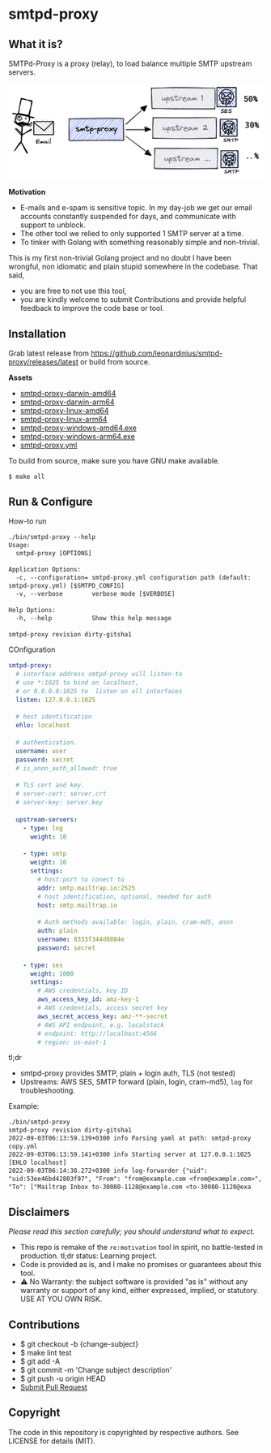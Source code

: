 # smtpd-proxy

## What it is?

SMTPd-Proxy is a proxy (relay), to load balance multiple SMTP upstream servers.

![what it is](docs/what-it-is.png)

**Motivation** 
- E-mails and e-spam is sensitive topic. In my day-job we get our email accounts constantly suspended for days, and communicate with support to unblock.
- The other tool we relied to only supported 1 SMTP server at a time. 
- To tinker with Golang with something reasonably simple and non-trivial.

This is my first non-trivial Golang project and no doubt I have been wrongful, non idiomatic and plain stupid somewhere in the codebase. That said,
- you are free to not use this tool, 
- you are kindly welcome to submit Contributions and provide helpful feedback to improve the code base or tool.

## Installation

Grab latest release from https://github.com/leonardinius/smtpd-proxy/releases/latest or build from source.

**Assets**
- [smtpd-proxy-darwin-amd64](https://github.com/leonardinius/smtpd-proxy/releases/latest/download/smtpd-proxy-darwin-amd64)
- [smtpd-proxy-darwin-arm64](https://github.com/leonardinius/smtpd-proxy/releases/latest/download/smtpd-proxy-darwin-arm64)
- [smtpd-proxy-linux-amd64](https://github.com/leonardinius/smtpd-proxy/releases/latest/download/smtpd-proxy-linux-amd64)
- [smtpd-proxy-linux-arm64](https://github.com/leonardinius/smtpd-proxy/releases/latest/download/smtpd-proxy-linux-arm64)
- [smtpd-proxy-windows-amd64.exe](https://github.com/leonardinius/smtpd-proxy/releases/latest/download/smtpd-proxy-windows-amd64.exe)
- [smtpd-proxy-windows-arm64.exe](https://github.com/leonardinius/smtpd-proxy/releases/latest/download/smtpd-proxy-windows-arm64.exe)
- [smtpd-proxy.yml](https://github.com/leonardinius/smtpd-proxy/releases/latest/download/smtpd-proxy.yml)

To build from source, make sure you have GNU make available.
```shell
$ make all 
```

## Run & Configure

How-to run 
```
./bin/smtpd-proxy --help
Usage:
  smtpd-proxy [OPTIONS]

Application Options:
  -c, --configuration= smtpd-proxy.yml configuration path (default: smtpd-proxy.yml) [$SMTPD_CONFIG]
  -v, --verbose        verbose mode [$VERBOSE]

Help Options:
  -h, --help           Show this help message

smtpd-proxy revision dirty-gitsha1
```

COnfiguration

```yaml
smtpd-proxy:
  # interface address smtpd-proxy will listen-to
  # use *:1025 to bind on localhost, 
  # or 0.0.0.0:1025 to  listen on all interfaces
  listen: 127.0.0.1:1025 
  
  # host identification
  ehlo: localhost

  # authentication.
  username: user
  password: secret
  # is_anon_auth_allowed: true

  # TLS cert and key.
  # server-cert: server.crt
  # server-key: server.key

  upstream-servers:
    - type: log
      weight: 10
    
    - type: smtp
      weight: 10
      settings:
        # host:port to conect to 
        addr: smtp.mailtrap.io:2525
        # host identification, optional, needed for auth
        host: smtp.mailtrap.io
        
        # Auth methods available: login, plain, cram-md5, anon
        auth: plain
        username: 8333f344d8884e
        password: secret

    - type: ses
      weight: 1000
      settings:
        # AWS credentials, key ID
        aws_access_key_id: amz-key-1
        # AWS credentials, access secret key
        aws_secret_access_key: amz-**-secret
        # AWS API endpoint, e.g. localstack 
        # endpoint: http://localhost:4566
        # region: us-east-1
```

tl;dr 
- smtpd-proxy provides SMTP, plain + login auth, TLS (not tested)
- Upstreams: AWS SES, SMTP forward (plain, login, cram-md5), `log` for troubleshooting.

Example:
```shell
./bin/smtpd-proxy
smtpd-proxy revision dirty-gitsha1
2022-09-03T06:13:59.139+0300 info Parsing yaml at path: smtpd-proxy copy.yml
2022-09-03T06:13:59.141+0300 info Starting server at 127.0.0.1:1025 [EHLO localhost]
2022-09-03T06:14:38.272+0300 info log-forwarder {"uid": "uid:53ee46bd42803f97", "From": "from@example.com <from@example.com>", "To": ["Mailtrap Inbox to-30080-1128@example.com <to-30080-1128@exa
```

## Disclaimers

_Please read this section carefully; you should understand what to expect._
- This repo is remake of the `re:motivation` tool in spirit, no battle-tested in production. tl;dr status: Learning project.
- Code is provided as is, and I make no promises or guarantees about this tool.
- ⚠️ No Warranty: the subject software is provided "as is" without any warranty or support of any kind, either expressed, implied, or statutory. USE AT YOU OWN RISK.

## Contributions

- $ git checkout -b {change-subject}
- $ make lint test
- $ git add -A 
- $ git commit -m 'Change subject description'
- $ git push -u origin HEAD
- [Submit Pull Request](https://help.github.com/articles/about-pull-requests/)

## Copyright

The code in this repository is copyrighted by respective authors. See LICENSE for details (MIT).
